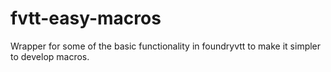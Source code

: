# fvtt-easy-macros
Wrapper for some of the basic functionality in foundryvtt to make it simpler to develop macros.
